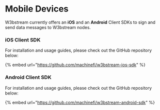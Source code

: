 # Mobile Devices

W3bstream currently offers an **iOS** and an **Android** Client SDKs to sign and send data messages to W3bstream nodes.&#x20;

### iOS Client SDK

For installation and usage guides, please check out the GitHub repository below:

{% embed url="https://github.com/machinefi/w3bstream-ios-sdk" %}

### Android Client SDK

For installation and usage guides, please check out the GitHub repository below:&#x20;

{% embed url="https://github.com/machinefi/w3bstream-android-sdk" %}
